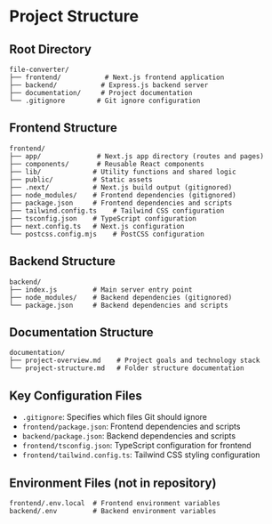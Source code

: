 # Project Structure

## Root Directory
```
file-converter/
├── frontend/           # Next.js frontend application
├── backend/           # Express.js backend server
├── documentation/     # Project documentation
└── .gitignore        # Git ignore configuration
```

## Frontend Structure
```
frontend/
├── app/              # Next.js app directory (routes and pages)
├── components/       # Reusable React components
├── lib/             # Utility functions and shared logic
├── public/          # Static assets
├── .next/           # Next.js build output (gitignored)
├── node_modules/    # Frontend dependencies (gitignored)
├── package.json     # Frontend dependencies and scripts
├── tailwind.config.ts    # Tailwind CSS configuration
├── tsconfig.json    # TypeScript configuration
├── next.config.ts   # Next.js configuration
└── postcss.config.mjs    # PostCSS configuration
```

## Backend Structure
```
backend/
├── index.js         # Main server entry point
├── node_modules/    # Backend dependencies (gitignored)
└── package.json     # Backend dependencies and scripts
```

## Documentation Structure
```
documentation/
├── project-overview.md    # Project goals and technology stack
└── project-structure.md   # Folder structure documentation
```

## Key Configuration Files
- `.gitignore`: Specifies which files Git should ignore
- `frontend/package.json`: Frontend dependencies and scripts
- `backend/package.json`: Backend dependencies and scripts
- `frontend/tsconfig.json`: TypeScript configuration for frontend
- `frontend/tailwind.config.ts`: Tailwind CSS styling configuration

## Environment Files (not in repository)
```
frontend/.env.local  # Frontend environment variables
backend/.env         # Backend environment variables
``` 